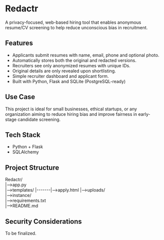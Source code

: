 # Redactr
A privacy-focused, web-based hiring tool that enables anonymous resume/CV screening to help reduce unconscious bias in recruitment.

## Features

- Applicants submit resumes with name, email, phone and optional photo.
- Automatically stores both the original and redacted versions.
- Recruiters see only anonymized resumes with unique IDs.
- Original details are only revealed upon shortlisting.
- Simple recruiter dashboard and applicant form.
- Built with Python, Flask and SQLite (PostgreSQL-ready)

## Use Case

This project is ideal for small businesses, ethical startups, or any organization aiming to reduce hiring bias and improve fairness in early-stage candidate screening.

## Tech Stack

- Python + Flask
- SQLAlchemy

## Project Structure

Redactr/  
|-->app.py  
|-->templates/
|-------|-->apply.html 
|-->uploads/  
|-->instance/  
|-->requirements.txt  
|-->README.md  

## Security Considerations

To be finalized.

